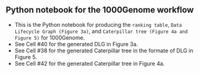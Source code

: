 ## Python notebook for the 1000Genome workflow
- This is the Python notebook for producing the `ranking table`, `Data Lifecycle Graph (Figure 3a)`, and `Caterpillar tree (Figure 4a and Figure 5)` for 1000Genome. 
- See Cell #40 for the generated DLG in Figure 3a.
- See Cell #38 for the generated Caterpillar tree in the formate of DLG in Figure 5.
- See Cell #42 for the generated Caterpillar tree in Figure 4a.
